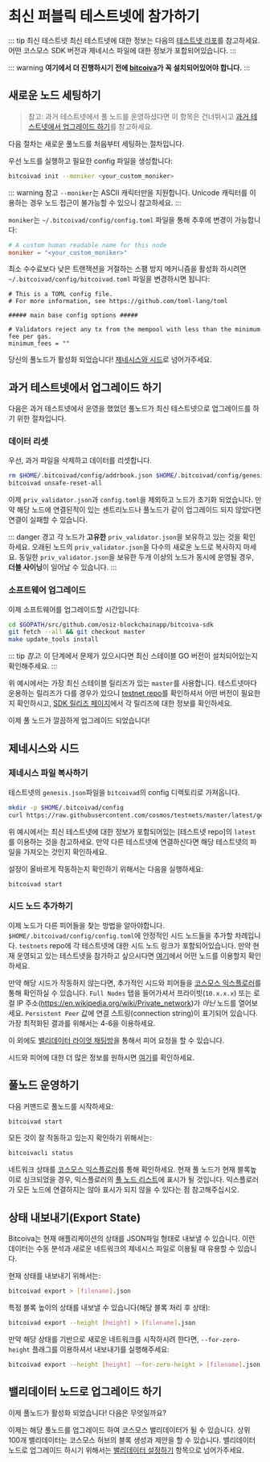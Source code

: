 # 최신 퍼블릭 테스트넷에 참가하기

::: tip 최신 테스트넷
최신 테스트넷에 대한 정보는 다음의 [테스트넷 리포](https://github.com/cosmos/testnets)를 참고하세요. 어떤 코스모스 SDK 버전과 제네시스 파일에 대한 정보가 포합되어있습니다.
:::

::: warning
**여기에서 더 진행하시기 전에 [bitcoiva](./installation.md)가 꼭 설치되어있어야 합니다.**
:::

## 새로운 노드 세팅하기

> 참고: 과거 테스트넷에서 풀 노드를 운영하셨다면 이 항목은 건너뛰시고 [과거 테스트넷에서 업그레이드 하기](#upgrading-from-previous-testnet)를 참고하세요.

다음 절차는 새로운 풀노드를 처음부터 세팅하는 절차입니다.

우선 노드를 실행하고 필요한 config 파일을 생성합니다:

```bash
bitcoivad init --moniker <your_custom_moniker>
```

::: warning 참고
`--moniker`는 ASCII 캐릭터만을 지원합니다. Unicode 캐릭터를 이용하는 경우 노드 접근이 불가능할 수 있으니 참고하세요.
:::

`moniker`는 `~/.bitcoivad/config/config.toml` 파일을 통해 추후에 변경이 가능합니다:

```toml
# A custom human readable name for this node
moniker = "<your_custom_moniker>"
```

최소 수수료보다 낮은 트랜잭션을 거절하는 스팸 방지 메커니즘을 활성화 하시려면 `~/.bitcoivad/config/bitcoivad.toml` 파일을 변경하시면 됩니다:

```
# This is a TOML config file.
# For more information, see https://github.com/toml-lang/toml

##### main base config options #####

# Validators reject any tx from the mempool with less than the minimum fee per gas.
minimum_fees = ""
```


당신의 풀노드가 활성화 되었습니다! [제네시스와 시드](#genesis-seeds)로 넘어가주세요.

## 과거 테스트넷에서 업그레이드 하기

다음은 과거 테스트넷에서 운영을 했었던 풀노드가 최신 테스트넷으로 업그레이드를 하기 위한 절차입니다.

### 데이터 리셋

우선, 과거 파일을 삭제하고 데이터를 리셋합니다.

```bash
rm $HOME/.bitcoivad/config/addrbook.json $HOME/.bitcoivad/config/genesis.json
bitcoivad unsafe-reset-all
```

이제 `priv_validator.json`과 `config.toml`을 제외하고 노드가 초기화 되었습니다. 만약 해당 노드에 연결된적이 있는 센트리노드나 풀노드가 같이 업그레이드 되지 않았다면 연결이 실패할 수 있습니다.

::: danger 경고
각 노드가 **고유한** `priv_validator.json`을 보유하고 있는 것을 확인하세요. 오래된 노드의 `priv_validator.json`을 다수의 새로운 노드로 복사하지 마세요. 동일한 `priv_validator.json`을 보유한 두개 이상의 노드가 동시에 운영될 경우, **더블 사이닝**이 일어날 수 있습니다.
:::

### 소프트웨어 업그레이드

이제 소프트웨어를 업그레이드할 시간입니다:

```bash
cd $GOPATH/src/github.com/osiz-blockchainapp/bitcoiva-sdk
git fetch --all && git checkout master
make update_tools install
```

::: tip
*참고*: 이 단계에서 문제가 있으시다면 최신 스테이블 GO 버전이 설치되어있는지 확인해주세요.
:::

위 예시에서는 가장 최신 스테이블 릴리즈가 있는 `master`를 사용합니다. 테스트넷마다 운용하는 릴리즈가 다를 경우가 있으니 [testnet repo](https://github.com/cosmos/testnets)를 확인하셔서 어떤 버전이 필요한지 확인하시고, [SDK 릴리즈 페이지](https://github.com/osiz-blockchainapp/bitcoiva-sdk/releases)에서 각 릴리즈에 대한 정보를 확인하세요.

이제 풀 노드가 깔끔하게 업그레이드 되었습니다!

## 제네시스와 시드

### 제네시스 파일 복사하기

테스트넷의 `genesis.json`파일을 `bitcoivad`의 config 디렉토리로 가져옵니다.

```bash
mkdir -p $HOME/.bitcoivad/config
curl https://raw.githubusercontent.com/cosmos/testnets/master/latest/genesis.json > $HOME/.bitcoivad/config/genesis.json
```

위 예시에서는 최신 테스트넷에 대한 정보가 포함되어있는 [테스트넷 repo]의 `latest`를 이용하는 것을 참고하세요. 만약 다른 테스트넷에 연결하신다면 해당 테스트넷의 파일을 가져오는 것인지 확인하세요.

설정이 올바르게 작동하는지 확인하기 위해서는 다음을 실행하세요:

```bash
bitcoivad start
```

### 시드 노드 추가하기

이제 노드가 다른 피어들을 찾는 방법을 알아야합니다. `$HOME/.bitcoivad/config/config.toml`에 안정적인 시드 노드들을 추가할 차례입니다. `testnets` repo에 각 테스트넷에 대한 시드 노드 링크가 포함되어있습니다. 만약 현재 운영되고 있는 테스트넷을 참가하고 싶으시다면 [여기](https://github.com/cosmos/testnets)에서 어떤 노드를 이용할지 확인하세요.

만약 해당 시드가 작동하지 않는다면, 추가적인 시드와 피어들을 [코스모스 익스플로러](https://explorer.cosmos.network/nodes)를 통해 확인하실 수 있습니다. `Full Nodes` 탭을 들어가셔서 프라이빗(`10.x.x.x`) 또는 로컬 IP 주소(https://en.wikipedia.org/wiki/Private_network)가 *아닌* 노드를 열어보세요. `Persistent Peer` 값에 연결 스트링(connection string)이 표기되어 있습니다. 가장 최적화된 결과를 위해서는 4-6을 이용하세요.

이 외에도 [밸리데이터 라이엇 채팅방](https://riot.im/app/#/room/#cosmos-validators:matrix.org)을 통해서 피어 요청을 할 수 있습니다.

시드와 피어에 대한 더 많은 정보를 원하시면 [여기](https://github.com/tendermint/tendermint/blob/develop/docs/tendermint-core/using-tendermint.md#peers)를 확인하세요.

## 풀노드 운영하기

다음 커맨드로 풀노드를 시작하세요:

```bash
bitcoivad start
```

모든 것이 잘 작동하고 있는지 확인하기 위해서는:

```bash
bitcoivacli status
```

네트워크 상태를 [코스모스 익스플로러](https://explorecosmos.network)를 통해 확인하세요. 현재 풀 노드가 현재 블록높이로 싱크되었을 경우, 익스플로러의 [풀 노드 리스트](https://explorecosmos.network/validators)에 표시가 될 것입니다. 익스플로러가 모든 노드에 연결하지는 않아 표시가 되지 않을 수 있다는 점 참고해주십시오.

## 상태 내보내기(Export State)

Bitcoiva는 현재 애플리케이션의 상태를 JSON파일 형태로 내보낼 수 있습니다. 이런 데이터는 수동 분석과 새로운 네트워크의 제네시스 파일로 이용될 때 유용할 수 있습니다.

현재 상태를 내보내기 위해서는:

```bash
bitcoivad export > [filename].json
```

특정 블록 높이의 상태를 내보낼 수 있습니다(해당 블록 처리 후 상태):

```bash
bitcoivad export --height [height] > [filename].json
```

만약 해당 상태를 기반으로 새로운 네트워크를 시작하시려 한다면, `--for-zero-height` 플래그를 이용하셔서 내보내기를 실행해주세요:

```bash
bitcoivad export --height [height] --for-zero-height > [filename].json
```

## 밸리데이터 노드로 업그레이드 하기

이제 풀노드가 활성화 되었습니다! 다음은 무엇일까요?

이제는 해당 풀노드를 업그레이드 하여 코스모스 밸리데이터가 될 수 있습니다. 상위 100개 밸리데이터는 코스모스 허브의 블록 생성과 제안을 할 수 있습니다. 밸리데이터 노드로 업그레이드 하시기 위해서는 [밸리데이터 설정하기](./validators/validator-setup.md) 항목으로 넘어가주세요.
